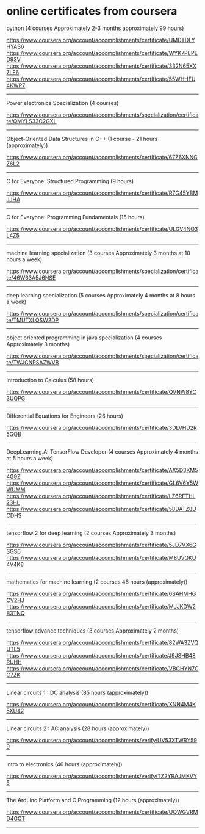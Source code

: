 # online certificates from coursera

python (4 courses Approximately 2-3 months approximately 99 hours)

https://www.coursera.org/account/accomplishments/certificate/UMDTDLYHYAS6
https://www.coursera.org/account/accomplishments/certificate/WYK7PEPED93V
https://www.coursera.org/account/accomplishments/certificate/332N65XX7LE6
https://www.coursera.org/account/accomplishments/certificate/55WHHFU4KWP7

************************************************************************************************

Power electronics Specialization (4 courses)

https://www.coursera.org/account/accomplishments/specialization/certificate/QMYLS33C2GXL

************************************************************************************************

Object-Oriented Data Structures in C++ (1 course - 21 hours (approximately))

https://www.coursera.org/account/accomplishments/certificate/67Z6XNNGZ6L2

************************************************************************************************

C for Everyone: Structured Programming (9 hours)

https://www.coursera.org/account/accomplishments/certificate/R7G45YBMJJHA


************************************************************************************************
C for Everyone: Programming Fundamentals (15 hours)

https://www.coursera.org/account/accomplishments/certificate/ULGV4NQ3L4Z5

************************************************************************************************
 
machine learning specialization (3 courses Approximately 3 months at 10 hours a week)

https://www.coursera.org/account/accomplishments/specialization/certificate/46W63A5J6NSE

************************************************************************************************

deep learning specialization (5 courses Approximately 4 months at 8 hours a week)

https://www.coursera.org/account/accomplishments/specialization/certificate/TMUTXLQSW2DP

************************************************************************************************

object oriented programming in java specialization (4 courses Approximately 3 months)

https://www.coursera.org/account/accomplishments/specialization/certificate/TWJCNPSAZWVB

************************************************************************************************

Introduction to Calculus (58 hours)

https://www.coursera.org/account/accomplishments/certificate/QVNW8YC3UQPG

************************************************************************************************

Differential Equations for Engineers (26 hours)

https://www.coursera.org/account/accomplishments/certificate/3DLVHD2R5GQB


************************************************************************************************

DeepLearning.AI TensorFlow Developer (4 courses Approximately 4 months at 5 hours a week)

https://www.coursera.org/account/accomplishments/certificate/AX5D3KM54G9Z
https://www.coursera.org/account/accomplishments/certificate/GL6V6Y5WWUMM
https://www.coursera.org/account/accomplishments/certificate/LZ6RFTHL23HL
https://www.coursera.org/account/accomplishments/certificate/58DATZ8UCDHS

************************************************************************************************

tensorflow 2 for deep learning (2 courses Approximately 3 months)

https://www.coursera.org/account/accomplishments/certificate/5JD7VX6GSGS6
https://www.coursera.org/account/accomplishments/certificate/M8UVQKU4V4K6

************************************************************************************************

mathematics for machine learning (2 courses 46 hours (approximately))

https://www.coursera.org/account/accomplishments/certificate/6SAHMHGCV2HJ
https://www.coursera.org/account/accomplishments/certificate/MJJKDW2B3TNQ

************************************************************************************************

tensorflow advance techniques (3 courses Approximately 2 months)

https://www.coursera.org/account/accomplishments/certificate/82WA3ZVQUTL5
https://www.coursera.org/account/accomplishments/certificate/J9JSHB48RUHH
https://www.coursera.org/account/accomplishments/certificate/VBGHYN7CC7ZK

************************************************************************************************

Linear circuits 1 : DC analysis (85 hours (approximately))

https://www.coursera.org/account/accomplishments/certificate/XNN4M4K5XU42

************************************************************************************************

Linear circuits 2 : AC analysis (28 hours (approximately))

https://www.coursera.org/account/accomplishments/verify/UV53XTWRY599

************************************************************************************************

intro to electronics (46 hours (approximately))

https://www.coursera.org/account/accomplishments/verify/TZ2YRAJMKVY5

************************************************************************************************

The Arduino Platform and C Programming (12 hours (approximately))

https://www.coursera.org/account/accomplishments/certificate/UQWGVRMD4GCT

************************************************************************************************








